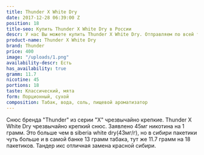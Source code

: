 ```yaml
---
title: Thunder X White Dry
date: 2017-12-28 06:39:00 Z
position: 18
title-seo: Купить Thunder X White Dry в России
descr: У нас Вы можете купить Thunder X White Dry. Отправляем по всей территории России.
product-name: Thunder X White Dry
brand: Thunder
price: 400
image: "/uploads/1.png"
availability-descr: Есть
has_availability: true
gramm: 11.7
nicotine: 45
portions: 18
taste: Классический, мята
form: Порционный, сухой
composition: Табак, вода, соль, пищевой ароматизатор
---
```


Снюс бренда "Thunder" из серии "X" чрезвычайно крепкие.
Thunder X White Dry чрезвычайно крепкий снюс. Заявлено 45мг никотина на 1 грамм. Это больше чем в siberia white dry(43мг/г), но в сибири пакетики чуть больше и в самой банке 13 грамм табака, тут же 11.7 грамм на 18 пакетиков. 
Тандер икс отличная замена красной сибири.